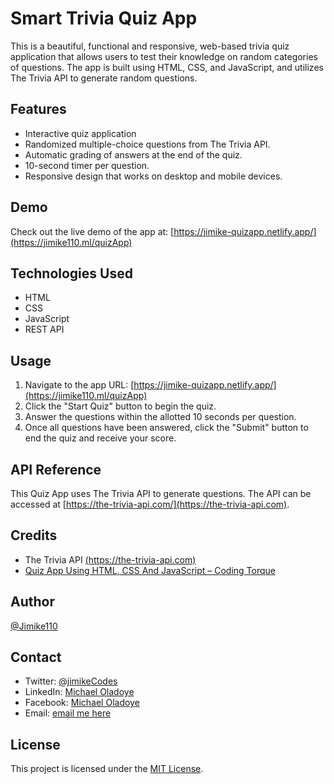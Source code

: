 # Smart Trivia Quiz App
This is a beautiful, functional and responsive, web-based trivia quiz application that allows users to test their knowledge on random categories of questions. The app is built using HTML, CSS, and JavaScript, and utilizes The Trivia API to generate random questions.

## Features
- Interactive quiz application
- Randomized multiple-choice questions from The Trivia API.
- Automatic grading of answers at the end of the quiz.
- 10-second timer per question.
- Responsive design that works on desktop and mobile devices.

## Demo
Check out the live demo of the app at: [https://jimike-quizapp.netlify.app/](https://jimike110.ml/quizApp)

## Technologies Used
- HTML
- CSS
- JavaScript
- REST API

## Usage
1. Navigate to the app URL: [https://jimike-quizapp.netlify.app/](https://jimike110.ml/quizApp)
2. Click the "Start Quiz" button to begin the quiz.
3. Answer the questions within the allotted 10 seconds per question.
4. Once all questions have been answered, click the "Submit" button to end the quiz and receive your score.

## API Reference
This Quiz App uses The Trivia API to generate questions. The API can be accessed at [https://the-trivia-api.com/](https://the-trivia-api.com).

## Credits
- The Trivia API [(https://the-trivia-api.com)](https://the-trivia-api.com)
- [Quiz App Using HTML, CSS And JavaScript – Coding Torque](https://codingtorque.com/quiz-app-using-javascript/)

## Author
[@Jimike110](https://github.com/Jimike110)

## Contact
- Twitter: [@jimikeCodes](https://twitter.com/jimikeCodes)
- LinkedIn: [Michael Oladoye](https://www.linkedin.com/in/michael-oladoye-91ba88225)
- Facebook: [Michael Oladoye](https://facebook.com/michael.oladoye.129)
- Email: [email me here](mailto:oladoyemike@gmail.com)

## License
This project is licensed under the [MIT License](./LICENSE.md).
